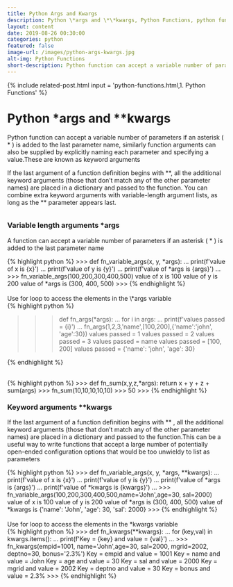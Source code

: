 ```yaml
---
title: Python Args and Kwargs
description: Python \*args and \*\*kwargs, Python Functions, python functional programming, scoping rules, closures, decorators, generators, coroutines, oops
layout: content
date: 2019-08-26 00:30:00
categories: python
featured: false 
image-url: /images/python-args-kwargs.jpg
alt-img: Python Functions
short-description: Python function can accept a variable number of parameters if an asterisk ( * ) is added to the last parameter name, similarly Function arguments can also be supplied by explicitly naming each parameter and specifying a value.These are known as keyword arguments
---
```


{%
include related-post.html
input = 'python-functions.html,1. Python Functions'
%}

<h1 style="padding-top: 60px; margin-top: -40px;">Python *args and **kwargs</h1>

Python function can accept a variable number of parameters if an asterisk ( * ) is added to the last parameter name, similarly function arguments can also be supplied by explicitly naming each parameter and specifying a value.These are known as keyword arguments

If the last argument of a function definition begins with \*\*, all the additional keyword arguments (those that don’t match any of the other parameter names) are placed in a dictionary and passed to the function. You can combine extra keyword arguments with variable-length argument lists, as long
as the ** parameter appears last.



<h3 style="padding-top: 60px; margin-top: -40px;">Variable length arguments *args</h3>

A function can accept a variable number of parameters if an asterisk ( * ) is added to the last parameter name

<div class="card">
<div class="card-body">
{% highlight python %}
>>> def fn_variable_args(x, y, *args):
...     print(f'value of x is {x}')
...     print(f'value of y is {y}')
...     print(f'value of *args is {args}')
... 
>>> fn_variable_args(100,200,300,400,500)
value of x is 100
value of y is 200
value of *args is (300, 400, 500)
>>>
{% endhighlight %}
</div>
</div>
<br>
Use for loop to access the elements in the \*args variable 
<div class="card">
<div class="card-body">
{% highlight python %}

>>> def fn_args(*args):
...     for i in args:
...         print(f'values passed = {i}')
... 
>>> fn_args(1,2,3,'name',[100,200],{'name':'john', 'age':30})
values passed = 1
values passed = 2
values passed = 3
values passed = name
values passed = [100, 200]
values passed = {'name': 'john', 'age': 30}
>>>
{% endhighlight %}
</div>
</div>
<br>
<div class="card">
<div class="card-body">
{% highlight python %}
>>> def fn_sum(x,y,z,*args):
        return x + y + z + sum(args)
>>> fn_sum(10,10,10,10,10)
>>> 50
>>>
{% endhighlight %}
</div>
</div>


<h3 style="padding-top: 60px; margin-top: -40px;">Keyword arguments **kwargs</h3>


If the last argument of a function definition begins with ** , all the additional keyword arguments (those that don’t match any of the other parameter names) are placed in a dictionary and passed to the function.This can be a useful way to write functions that accept a large number of potentially open-ended configuration options that would be too unwieldy to list as parameters


<div class="card">
<div class="card-body">
{% highlight python %}
>>> def fn_variable_args(x, y, *args, **kwargs):
...     print(f'value of x is {x}')
...     print(f'value of y is {y}')
...     print(f'value of *args is {args}')
...     print(f'value of *kwargs is {kwargs}')
... 
>>> fn_variable_args(100,200,300,400,500,name='John',age=30, sal=2000)
value of x is 100
value of y is 200
value of *args is (300, 400, 500)
value of *kwargs is {'name': 'John', 'age': 30, 'sal': 2000}
>>> 
{% endhighlight %}
</div>
</div>
<br>
Use for loop to access the elements in the *kwargs variable

<div class="card">
<div class="card-body">
{% highlight python %}
>>> def fn_kwargs(**kwargs):
...     for (key,val) in kwargs.items():
...         print(f'Key = {key} and value = {val}')
... 
>>> fn_kwargs(empid=1001, name='John',age=30, sal=2000, mgrid=2002, deptno=30, bonus='2.3%')
Key = empid and value = 1001
Key = name and value = John
Key = age and value = 30
Key = sal and value = 2000
Key = mgrid and value = 2002
Key = deptno and value = 30
Key = bonus and value = 2.3%
>>> 
{% endhighlight %}
</div>
</div>